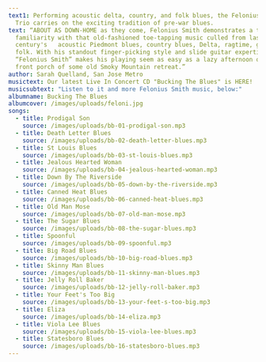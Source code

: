 ```yaml
---
text1: Performing acoustic delta, country, and folk blues, the Felonius Smith
  Trio carries on the exciting tradition of pre-war blues.
text: “ABOUT AS DOWN-HOME as they come, Felonius Smith demonstrates a tremendous
  familiarity with that old-fashioned toe-tapping music culled from last
  century's   acoustic Piedmont blues, country blues, Delta, ragtime, gospel and
  folk. With his standout finger-picking style and slide guitar expertise, Jeff
  “Felonius Smith” makes his playing seem as easy as a lazy afternoon on the
  front porch of some old Smoky Mountain retreat.”
author: Sarah Quelland, San Jose Metro
musictext: Our latest Live In Concert CD "Bucking The Blues" is HERE!
musicsubtext: "Listen to it and more Felonius Smith music, below:"
albumname: Bucking The Blues
albumcover: /images/uploads/feloni.jpg
songs:
  - title: Prodigal Son
    source: /images/uploads/bb-01-prodigal-son.mp3
  - title: Death Letter Blues
    source: /images/uploads/bb-02-death-letter-blues.mp3
  - title: St Louis Blues
    source: /images/uploads/bb-03-st-louis-blues.mp3
  - title: Jealous Hearted Woman
    source: /images/uploads/bb-04-jealous-hearted-woman.mp3
  - title: Down By The Riverside
    source: /images/uploads/bb-05-down-by-the-riverside.mp3
  - title: Canned Heat Blues
    source: /images/uploads/bb-06-canned-heat-blues.mp3
  - title: Old Man Mose
    source: /images/uploads/bb-07-old-man-mose.mp3
  - title: The Sugar Blues
    source: /images/uploads/bb-08-the-sugar-blues.mp3
  - title: Spoonful
    source: /images/uploads/bb-09-spoonful.mp3
  - title: Big Road Blues
    source: /images/uploads/bb-10-big-road-blues.mp3
  - title: Skinny Man Blues
    source: /images/uploads/bb-11-skinny-man-blues.mp3
  - title: Jelly Roll Baker
    source: /images/uploads/bb-12-jelly-roll-baker.mp3
  - title: Your Feet's Too Big
    source: /images/uploads/bb-13-your-feet-s-too-big.mp3
  - title: Eliza
    source: /images/uploads/bb-14-eliza.mp3
  - title: Viola Lee Blues
    source: /images/uploads/bb-15-viola-lee-blues.mp3
  - title: Statesboro Blues
    source: /images/uploads/bb-16-statesboro-blues.mp3
---
```


